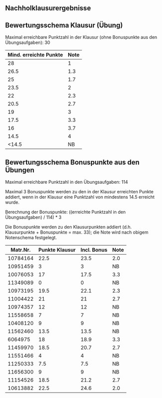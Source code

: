 ## Nachholklausurergebnisse
## Bewertungsschema Klausur (Übung)

Maximal erreichbare Punktzahl in der Klausur (ohne Bonuspunkte aus den Übungsaufgaben): 30

| Mind. erreichte Punkte | Note |
|---|---|
| 28 | 1 |
| 26.5 | 1.3 |
| 25 | 1.7 |
| 23.5 | 2 |
| 22 | 2.3 |
| 20.5 | 2.7 |
| 19 | 3 |
| 17.5 | 3.3 |
| 16 | 3.7 |
| 14.5 | 4 |
| <14.5 | NB |

## Bewertungsschema Bonuspunkte aus den Übungen

Maximal erreichbare Punktzahl in den Übungsaufgaben: 114

Maximal 3 Bonuspunkte werden zu den in der Klausur erreichten Punkte addiert, wenn in der Klausur eine Punktzahl von mindestens 14.5 
erreicht wurde.

Berechnung der Bonuspunkte: ((erreichte Punktzahl in den Übungsaufgaben) / 114) * 3

Die Bonuspunkte werden zu den Klausurpunkten addiert (d.h. Klausurpunkte + Bonuspunkte = max. 33); 
die Note wird nach obigem Notenschema festgelegt.


| Matr.Nr. | Punkte Klausur | Incl. Bonus | Note|
|---|---|---|---|
| 10784164 | 22.5 | 23.5 | 2.0 |
| 10951459 | 3 | 3 | NB |
| 10076053 | 17 | 17.5 | 3.3 |
| 11349089 | 0 | 0 | NB |
| 10973195 | 19.5 | 22.1 | 2.3 |
| 11004422 | 21 | 21| 2.7 |
| 10974357 | 12 | 12 | NB |
| 11558658 | 7 | 7 | NB |
| 10408120 | 9 | 9| NB|
| 11562460 | 13.5 | 13.5 | NB |
| 6064975 | 18 | 18.9 | 3.3 |
| 11459970 | 18.5 | 20.7 | 2.7 |
| 11551466 | 4 | 4 | NB |
| 11250333 | 7.5 | 7.5 | NB |
| 11656300 | 9 | 9 | NB |
| 11154526 | 18.5 | 21.2 | 2.7 |
| 10613882 | 22.5 | 24.6 | 2.0 |

